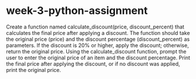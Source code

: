 # week-3-python-assignment


Create a function named calculate_discount(price, discount_percent) that calculates the final price after applying a discount. 
The function should take the original price (price) and the discount percentage (discount_percent) 
as parameters. If the discount is 20% or higher, apply the discount; otherwise, return the original price.
Using the calculate_discount function, prompt the user to enter the original price of an item and the discount percentage. Print the 
final price after applying the discount, or if no discount was applied, print the original price.
